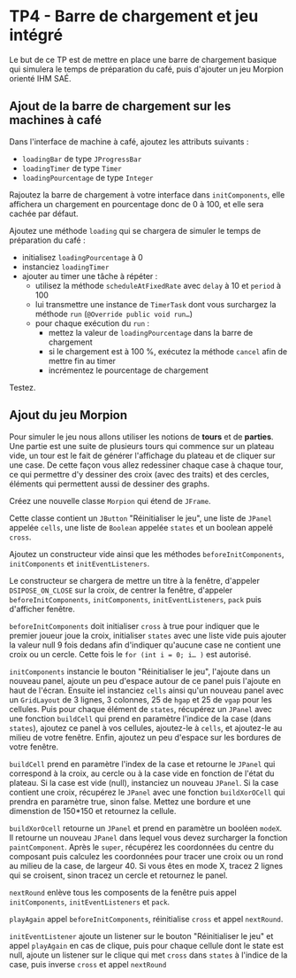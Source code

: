 # TP4 - Barre de chargement et jeu intégré

Le but de ce TP est de mettre en place une barre de chargement basique qui simulera le temps de préparation du café, puis d'ajouter un jeu Morpion orienté IHM SAÉ.

## Ajout de la barre de chargement sur les machines à café

Dans l'interface de machine à café, ajoutez les attributs suivants :

- `loadingBar` de type `JProgressBar`
- `loadingTimer` de type `Timer`
- `loadingPourcentage` de type `Integer`

Rajoutez la barre de chargement à votre interface dans `initComponents`, elle affichera un chargement en pourcentage donc de 0 à 100, et elle sera cachée par défaut.

Ajoutez une méthode `loading` qui se chargera de simuler le temps de préparation du café :

- initialisez `loadingPourcentage` à 0
- instanciez `loadingTimer`
- ajouter au timer une tâche à répéter :
  - utilisez la méthode `scheduleAtFixedRate` avec `delay` à 10 et `period` à 100
  - lui transmettre une instance de `TimerTask` dont vous surchargez la méthode `run` (`@Override public void run…`)
  - pour chaque exécution du `run` :
    - mettez la valeur de `loadingPourcentage` dans la barre de chargement
    - si le chargement est à 100 %, exécutez la méthode `cancel` afin de mettre fin au timer
    - incrémentez le pourcentage de chargement

Testez.

## Ajout du jeu Morpion

Pour simuler le jeu nous allons utiliser les notions de **tours** et de **parties**. Une partie est une suite de plusieurs tours qui commence sur un plateau vide, un tour est le fait de générer l'affichage du plateau et de cliquer sur une case. De cette façon vous allez redessiner chaque case à chaque tour, ce qui permettre d'y dessiner des croix (avec des traits) et des cercles, éléments qui permettent aussi de dessiner des graphs.

Créez une nouvelle classe `Morpion` qui étend de `JFrame`.

Cette classe contient un `JButton` "Réinitialiser le jeu", une liste de `JPanel` appelée `cells`, une liste de `Boolean` appelée `states` et un boolean appelé `cross`.

Ajoutez un constructeur vide ainsi que les méthodes `beforeInitComponents`, `initComponents` et `initEventListeners`.

Le constructeur se chargera de mettre un titre à la fenêtre, d'appeler `DSIPOSE_ON_CLOSE` sur la croix, de centrer la fenêtre, d'appeler `beforeInitComponents`, `initComponents`, `initEventListeners`, `pack` puis d'afficher fenêtre.

`beforeInitComponents` doit initialiser `cross` à true pour indiquer que le premier joueur joue la croix, initialiser `states` avec une liste vide puis ajouter la valeur null 9 fois dedans afin d'indiquer qu'aucune case ne contient une croix ou un cercle. Cette fois le `for (int i = 0; i… )` est autorisé.

`initComponents` instancie le bouton "Réinitialiser le jeu", l'ajoute dans un nouveau panel, ajoute un peu d'espace autour de ce panel puis l'ajoute en haut de l'écran. Ensuite iel instanciez `cells` ainsi qu'un nouveau panel avec un `GridLayout` de 3 lignes, 3 colonnes, 25 de `hgap` et 25 de `vgap` pour les cellules. Puis pour chaque élément de `states`, récupérez un `JPanel` avec une fonction `buildCell` qui prend en paramètre l'indice de la case (dans `states`), ajoutez ce panel à vos cellules, ajoutez-le à `cells`, et ajoutez-le au milieu de votre fenêtre. Enfin, ajoutez un peu d'espace sur les bordures de votre fenêtre.

`buildCell` prend en paramètre l'index de la case et retourne le `JPanel` qui correspond à la croix, au cercle ou à la case vide en fonction de l'état du plateau. Si la case est vide (null), instanciez un nouveau `JPanel`. Si la case contient une croix, récupérez le `JPanel` avec une fonction `buildXorOCell` qui prendra en paramètre true, sinon false. Mettez une bordure et une dimenstion de 150*150 et retournez la cellule.

`buildXorOcell` retourne un `JPanel` et prend en paramètre un booléen `modeX`. Il retourne un nouveau `JPanel` dans lequel vous devez surcharger la fonction `paintComponent`. Après le `super`, récupérez les coordonnées du centre du composant puis calculez les coordonnées pour tracer une croix ou un rond au milieu de la case, de largeur 40. Si vous êtes en mode X, tracez 2 lignes qui se croisent, sinon tracez un cercle et retournez le panel.

`nextRound` enlève tous les composents de la fenêtre puis appel `initComponents`, `initEventListeners` et `pack`.

`playAgain` appel `beforeInitComponents`, réinitialise `cross` et appel `nextRound`.

`initEventListener` ajoute un listener sur le bouton "Réinitialiser le jeu" et appel `playAgain` en cas de clique, puis pour chaque cellule dont le state est null, ajoute un listener sur le clique qui met `cross` dans `states` à l'indice de la case, puis inverse `cross` et appel `nextRound`
